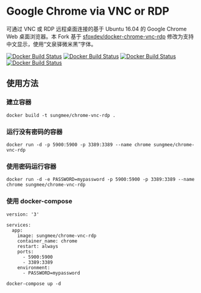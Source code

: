 # Google Chrome via VNC or RDP

可通过 VNC 或 RDP 远程桌面连接的基于 Ubuntu 16.04 的 Google Chrome Web 桌面浏览器。本 Fork 基于 [sfoxdev/docker-chrome-vnc-rdp](https://github.com/sfoxdev/docker-chrome-vnc-rdp) 修改为支持中文显示，使用“文泉驿微米黑”字体。

[![Docker Build Status](https://img.shields.io/docker/build/sfoxdev/chrome-vnc-rdp.svg?style=flat-square)]()
[![Docker Build Status](https://img.shields.io/docker/automated/sfoxdev/chrome-vnc-rdp.svg?style=flat-square)]()
[![Docker Build Status](https://img.shields.io/docker/pulls/sfoxdev/chrome-vnc-rdp.svg?style=flat-square)]()
[![Docker Build Status](https://img.shields.io/docker/stars/sfoxdev/chrome-vnc-rdp.svg?style=flat-square)]()

## 使用方法

### 建立容器
```
docker build -t sungmee/chrome-vnc-rdp .
```

### 运行没有密码的容器

```
docker run -d -p 5900:5900 -p 3389:3389 --name chrome sungmee/chrome-vnc-rdp
```
### 使用密码运行容器

```
docker run -d -e PASSWORD=mypassword -p 5900:5900 -p 3389:3389 --name chrome sungmee/chrome-vnc-rdp
```

### 使用 docker-compose

```
version: '3'

services:
  app:
    image: sungmee/chrome-vnc-rdp
    container_name: chrome
    restart: always
    ports:
      - 5900:5900
      - 3389:3389
    environment:
      - PASSWORD=mypassword
```

```
docker-compose up -d
```